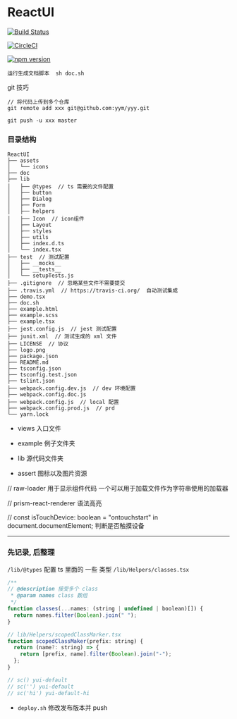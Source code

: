 # ReactUI

[![Build Status](https://travis-ci.org/yym-yumeng123/ReactUI.svg?branch=master)](https://travis-ci.org/yym-yumeng123/ReactUI)

[![CircleCI](https://circleci.com/gh/yym-yumeng123/ReactUI/tree/master.svg?style=svg)](https://circleci.com/gh/yym-yumeng123/ReactUI/tree/master)

[![npm version](https://badge.fury.io/js/yym-react-ui.svg)](https://badge.fury.io/js/yym-react-ui)

```
运行生成文档脚本  sh doc.sh
```


git 技巧
```
// 将代码上传到多个仓库
git remote add xxx git@github.com:yym/yyy.git

git push -u xxx master
```

### 目录结构
```
ReactUI
├── assets
│   └── icons
├── doc
├── lib
│   ├── @types  // ts 需要的文件配置
│   ├── button
│   ├── Dialog
│   ├── Form
│   ├── helpers
│   ├── Icon  // icon组件
│   ├── Layout
│   ├── styles
│   ├── utils
│   ├── index.d.ts
│   └── index.tsx
├── test  // 测试配置
│   ├── __mocks__
│   ├── __tests__
│   └── setupTests.js
├── .gitignore  // 忽略某些文件不需要提交
├── .travis.yml  // https://travis-ci.org/  自动测试集成
├── demo.tsx
├── doc.sh
├── example.html
├── example.scss
├── example.tsx
├── jest.config.js  // jest 测试配置
├── junit.xml  // 测试生成的 xml 文件
├── LICENSE  // 协议
├── logo.png
├── package.json
├── README.md
├── tsconfig.json
├── tsconfig.test.json
├── tslint.json
├── webpack.config.dev.js  // dev 环境配置
├── webpack.config.doc.js
├── webpack.config.js  // local 配置
├── webpack.config.prod.js  // prd
└── yarn.lock
```

- views 入口文件

- example 例子文件夹
- lib 源代码文件夹
- assert 图标以及图片资源

// raw-loader 用于显示组件代码
一个可以用于加载文件作为字符串使用的加载器

// prism-react-renderer
语法高亮


// const isTouchDevice: boolean = "ontouchstart" in document.documentElement; 判断是否触摸设备


--- 

### 先记录, 后整理

`/lib/@types` 配置 ts 里面的 一些 类型
`/lib/Helpers/classes.tsx`
```js
/**
// @description 接受多个 class
 * @param names class 数组
 */
function classes(...names: (string | undefined | boolean)[]) {
  return names.filter(Boolean).join(" ");
}
```

```js
// lib/Helpers/scopedClassMarker.tsx
function scopedClassMaker(prefix: string) {
  return (name?: string) => {
    return [prefix, name].filter(Boolean).join("-");
  };
}

// sc() yui-default
// sc('') yui-default
// sc('hi') yui-default-hi
```

- `deploy.sh` 修改发布版本并 push
